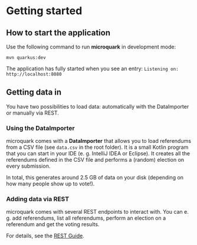 # Getting started

## How to start the application

Use the following command to run **microquark** in development mode:

```shell script
mvn quarkus:dev
```

The application has fully started when you see an entry: `Listening on: http://localhost:8080`

## Getting data in

You have two possibilities to load data: automatically with the DataImporter or manually via REST.

### Using the DataImporter

microquark comes with a **DataImporter** that allows you to load referendums from a CSV file
(see `data.csv` in the root folder). It is a small Kotlin program that you can start in your IDE
(e. g. IntelliJ IDEA or Eclipse). It creates all the referendums defined in the CSV file
and performs a (random) election on every submission.

In total, this generates around 2.5 GB of data on your disk (depending on how many people show
up to vote!). 

### Adding data via REST

microquark comes with several REST endpoints to interact with. You can e. g. add referendums, list all
referendums, perform an election on a referendum and get the voting results.

For details, see the [REST Guide](REST.md).